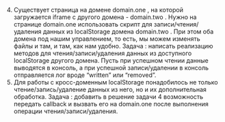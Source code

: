 4. Существует страница на домене domain.one , на которой загружается iframe с
другого домена - domain.two . Нужно на странице domain.one использовать скрипт для
записи/чтения/удаления данных из localStorage домена domain.two . При этом оба
домена под нашим управлением, то есть, мы можем изменять файлы и там, и там, как
нам удобно.
Задача : написать реализацию методов для чтения/записи/удаления данных из
доступного localStorage другого домена. Пусть при успешном чтении данные
выводятся в консоль, а при успешной записи/удалении в консоль отправляется лог
вроде “written” или “removed”.
5. Для работы с кросс-доменным localStorage понадобилось не только
чтение/запись/удаление данных из него, но и их дополнительная обработка.
Задача : добавить в решение задачи 4 возможность передать callback и вызвать его на
domain.one после выполнения операции чтения/записи/удаления.
